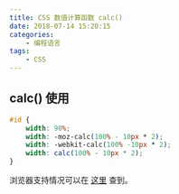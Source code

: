```yaml
---
title: CSS 数值计算函数 calc()
date: 2018-07-14 15:20:15
categories:
	- 编程语言
tags:
	- CSS
---
```


## calc() 使用

``` css
#id {
    width: 90%;
    width: -moz-calc(100% - 10px * 2);
    width: -webkit-calc(100% -10px * 2);
    width: calc(100% - 10px * 2);
}
```

浏览器支持情况可以在 [这里](https://www.w3schools.com/cssref/func_calc.asp) 查到。